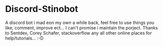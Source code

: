 # Discord-Stinobot
A discord bot i mad eon my own a while back, feel free to use things you like, comment, improve ect... I can't promise i maintain the porject. 
Thanks to Sentdex, Corey Schafer, stackoverflow any all other online places for help/tutorials... :-D

